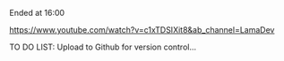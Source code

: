 Ended at 16:00

https://www.youtube.com/watch?v=c1xTDSIXit8&ab_channel=LamaDev

TO DO LIST: Upload to Github for version control...
